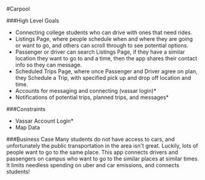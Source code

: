 #Carpool

###High Level Goals
* Connecting college students who can drive with ones that need rides.
* Listings Page, where people schedule when and where they are going or want to go, and others can scroll through to see potential options.
* Passenger or driver can search Listings Page, if they have a similar location they want to go to and a time, then the app shares their contact info so they can message.
* Scheduled Trips Page, where once Passenger and Driver agree on plan, they Schedule a Trip, with specified pick up and drop off location and time.
* Accounts for messaging and connecting (vassar login)*
* Notifications of potential trips, planned trips, and messages*

###Constraints
* Vassar Account Login*
* Map Data

###Business Case
Many students do not have access to cars, and unfortunately the public transportation in the area isn't great. Luckily, lots of people want to go to the same place. This app connects drivers and passengers on campus who want to go to the similar places at similar times. It limits needless spending on uber and car emissions, and connects students!